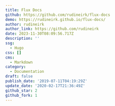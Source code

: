 ```yaml
---
title: Flux Docs
github: https://github.com/rudineirk/flux-docs
demo: https://rudineirk.github.io/flux-docs/
author: rudineirk
author_link: https://github.com/rudineirk
date: 2023-11-30T08:09:56.717Z
description: ''
ssg:
  - Hugo
css: []
cms:
  - Markdown
category:
  - Documentation
draft: false
publish_date: '2019-07-11T04:19:29Z'
update_date: '2020-02-17T21:36:49Z'
github_star: 2
github_fork: 1
---
```


